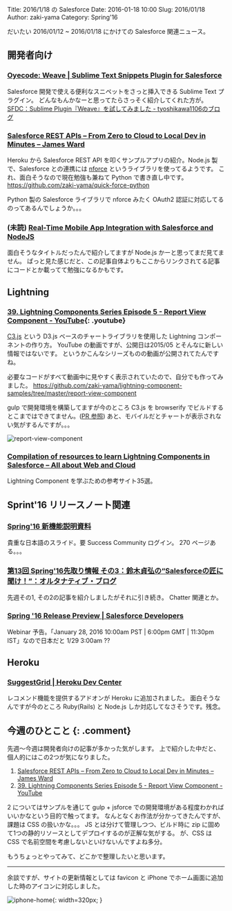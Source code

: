 Title: 2016/1/18 の Salesforce
Date: 2016-01-18 10:00
Slug: 2016/01/18
Author: zaki-yama
Category: Spring'16

だいたい 2016/01/12 ~ 2016/01/18 にかけての Salesforce 関連ニュース。

## 開発者向け

### [Oyecode: Weave | Sublime Text Snippets Plugin for Salesforce](http://www.oyecode.com/2016/01/weave-sublime-text-snippets-plugin-for.html)

Salesforce 開発で使える便利なスニペットをさっと挿入できる Sublime Text プラグイン。
どんなもんかなーと思ってたらさっそく紹介してくれた方が。
[SFDC：Sublime Plugin『Weave』を試してみました - tyoshikawa1106のブログ](http://tyoshikawa1106.hatenablog.com/entry/2016/01/15/214441)

### [Salesforce REST APIs – From Zero to Cloud to Local Dev in Minutes – James Ward](http://www.jamesward.com/2016/01/13/salesforce-rest-apis-from-zero-to-cloud-to-local-dev-in-minutes)

Heroku から Salesforce REST API を叩くサンプルアプリの紹介。Node.js 製で、Salesforce との連携には [nforce](https://github.com/kevinohara80/nforce) というライブラリを使ってるようです。
これ、面白そうなので現在勉強も兼ねて Python で書き直し中です。
https://github.com/zaki-yama/quick-force-python

Python 製の Salesforce ライブラリで nforce みたく OAuth2 認証に対応してるのってあるんでしょうか。。。


### (未読) [Real-Time Mobile App Integration with Salesforce and NodeJS](http://alvorden.com/real-time-mobile-app-integration-with-salesforce-and-nodejs/)

面白そうなタイトルだったんで紹介してますが Node.js かーと思ってまだ見てません。
ぱっと見た感じだと、この記事自体よりもここからリンクされてる記事にコードとか載ってて勉強になるかもです。

## Lightning

### [39. Lightning Components Series Episode 5 - Report View Component - YouTube](https://www.youtube.com/watch?v=FqT-NVR8MXc){: .youtube}

[C3.js](http://c3js.org/) という D3.js ベースのチャートライブラリを使用した Lightning コンポーネントの作り方。
YouTube の動画ですが、公開日は2015/05 とそんなに新しい情報ではないです。
というかこんなシリーズものの動画が公開されてたんですね。

必要なコードがすべて動画中に見やすく表示されていたので、自分でも作ってみました。
https://github.com/zaki-yama/lightning-component-samples/tree/master/report-view-component

gulp で開発環境を構築してますが今のところ C3.js を browserify でビルドするとこまではできてません。([PR 参照](https://github.com/zaki-yama/lightning-component-samples/pull/2))
あと、モバイルだとチャートが表示されない気がするんですが。。。

![report-view-component]({filename}/images/2016-01-18/report-view-component.png)


### [Compilation of resources to learn Lightning Components in Salesforce – All about Web and Cloud](http://www.jitendrazaa.com/blog/salesforce/compliation-of-resources-to-learn-lightning-components-in-salesforce/)

Lightning Component を学ぶための参考サイト35選。

## Sprint'16 リリースノート関連

### [Spring'16 新機能説明資料](https://success.salesforce.com/06930000005mdS1)

貴重な日本語のスライド。要 Success Community ログイン。
270 ページある。。。

### [第13回 Spring'16先取り情報 その3：鈴木貞弘の“Salesforceの匠に聞け！”：オルタナティブ・ブログ](http://blogs.itmedia.co.jp/sadahiro29/2016/01/13_spring16_3.html)

先週その1, その2の記事を紹介しましたがそれに引き続き。
Chatter 関連とか。

### [Spring '16 Release Preview | Salesforce Developers](https://developer.salesforce.com/events/webinars/spring_16_release_preview)

Webinar 予告。「January 28, 2016 10:00am PST | 6:00pm GMT | 11:30pm IST」なので日本だと 1/29 3:00am ??

## Heroku

### [SuggestGrid | Heroku Dev Center](https://devcenter.heroku.com/articles/suggestgrid?utm_source=dlvr.it&utm_medium=twitter)

レコメンド機能を提供するアドオンが Heroku に追加されました。
面白そうなんですが今のところ Ruby(Rails) と Node.js しか対応してなさそうです。残念。

## 今週のひとこと {: .comment}

先週〜今週は開発者向けの記事が多かった気がします。
上で紹介した中だと、個人的にはこの2つが気になりました。

1. [Salesforce REST APIs – From Zero to Cloud to Local Dev in Minutes – James Ward](http://www.jamesward.com/2016/01/13/salesforce-rest-apis-from-zero-to-cloud-to-local-dev-in-minutes)
2. [39. Lightning Components Series Episode 5 - Report View Component - YouTube](https://www.youtube.com/watch?v=FqT-NVR8MXc)

2 についてはサンプルを通じて gulp + jsforce での開発環境がある程度わかればいいかなという目的で触ってます。
なんとなくお作法が分かってきたんですが、課題は CSS の扱いかな。。。
JS とは分けて管理しつつ、ビルド時に zip に固めて1つの静的リソースとしてデプロイするのが正解な気がする。
が、CSS は CSS で名前空間を考慮しないといけないんですよね多分。

もうちょっとやってみて、どこかで整理したいと思います。


---

余談ですが、サイトの更新情報としては favicon と iPhone でホーム画面に追加した時のアイコンに対応しました。

![iphone-home]({filename}/images/2016-01-18/iphone-home.png){: width=320px; }
